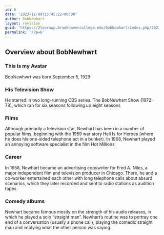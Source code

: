 ```yaml
---
id: 6
date: '2023-11-09T15:45:22+00:00'
author: BobNewhart
layout: revision
guid: 'https://2learnwp.brookhavencollege.edu/BobNewhart/index.php/2023/11/09/5-revision-v1/'
permalink: '/?p=6'
---
```


## Overview about BobNewhwrt

### This is my Avatar

BobNewhwrt was born September 5, 1929

### His Television Show

He starred in two long-running CBS series. The BobNewhart Show (1972-78), which ran for six seasons following up eight seasons

### Films

Although primarily a television star, Newhart has been in a number of popular films, beginning with the 1959 war story Hell Is for Heroes (where he does his one-sided telephone act in a bunker). In 1968, Newhart played an annoying software specialist in the film Hot Millions

### Career

In 1958, Newhart became an advertising copywriter for Fred A. Niles, a major independent film and television producer in Chicago. There, he and a co-worker entertained each other with long telephone calls about absurd scenarios, which they later recorded and sent to radio stations as audition tapes

### Comedy albums

Newhart became famous mostly on the strength of his audio releases, in which he played a solo “straight man”. Newhart’s routine was to portray one end of a conversation (usually a phone call), playing the comedic straight man and implying what the other person was saying.